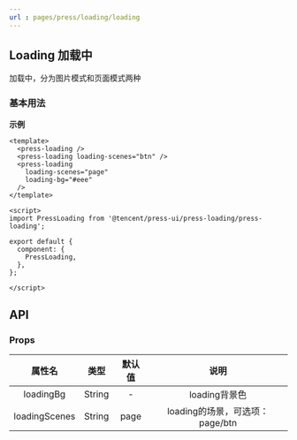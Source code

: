 ```yaml
---
url : pages/press/loading/loading
---
```


## Loading 加载中

加载中，分为图片模式和页面模式两种

### 基本用法

**示例**


```vue
<template>
  <press-loading />
  <press-loading loading-scenes="btn" />
  <press-loading
    loading-scenes="page"
    loading-bg="#eee"
  />
</template>

<script>
import PressLoading from '@tencent/press-ui/press-loading/press-loading';

export default {
  component: {
    PressLoading,
  },
};

</script>
```


## API

### Props

|属性名				|类型		|默认值	|说明																																														|
|:-:					|:-:		|:-:		|:-:																																														|
|loadingBg					|String	|-			|loading背景色																																												|
|loadingScenes					|String	|page|loading的场景，可选项：page/btn|





